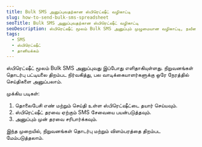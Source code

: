 ```yaml
---
title: Bulk SMS அனுப்புவதற்கான ஸ்பிரெட்ஷீட் வழிகாட்டி
slug: how-to-send-bulk-sms-spreadsheet
seoTitle: Bulk SMS அனுப்புவதற்கான ஸ்பிரெட்ஷீட் வழிகாட்டி
seoDescription: ஸ்பிரெட்ஷீட் மூலம் Bulk SMS அனுப்பும் முழுமையான வழிகாட்டி, நவீன வணிகங்களுக்கு சிறந்த தீர்வு.
tags:
  - SMS
  - ஸ்பிரெட்ஷீட்
  - தானியக்கம்
---
```


ஸ்பிரெட்ஷீட் மூலம் Bulk SMS அனுப்புவது இப்போது எளிதாகியுள்ளது. நிறுவனங்கள் தொடர்பு பட்டியலை திறம்பட நிர்வகித்து, பல வாடிக்கையாளர்களுக்கு ஒரே நேரத்தில் செய்திகளை அனுப்பலாம்.

முக்கிய படிகள்:
1. தொலைபேசி எண் மற்றும் செய்தி உள்ள ஸ்பிரெட்ஷீட்டை தயார் செய்யவும்.
2. ஸ்பிரெட்ஷீட் தரவை ஏற்கும் SMS சேவையை பயன்படுத்தவும்.
3. அனுப்பும் முன் தரவை சரிபார்க்கவும்.

இந்த முறையில், நிறுவனங்கள் தொடர்பு மற்றும் விளம்பரத்தை திறம்பட மேம்படுத்தலாம்.
